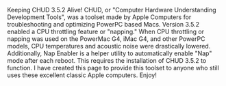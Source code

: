
Keeping CHUD 3.5.2 Alive!
​CHUD, or "Computer Hardware Understanding Development Tools", was a toolset made by Apple Computers for troubleshooting and optimizing PowerPC based Macs. Version 3.5.2 enabled a CPU throttling feature or "napping." When CPU throttling or napping was used on the PowerMac G4, iMac G4, and other PowerPC models, CPU temperatures and acoustic noise were drastically lowered. Additionally, Nap Enabler is a helper utility to automatically enable "Nap" mode after each reboot. This requires the installation of CHUD 3.5.2 to function. I have created this page to provide this toolset to anyone who still uses these excellent classic Apple computers. Enjoy!
